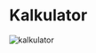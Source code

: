 # Kalkulator

![kalkulator](https://user-images.githubusercontent.com/104576153/173387110-8a7554cf-f48a-4632-aa01-1a7592d28507.PNG)
